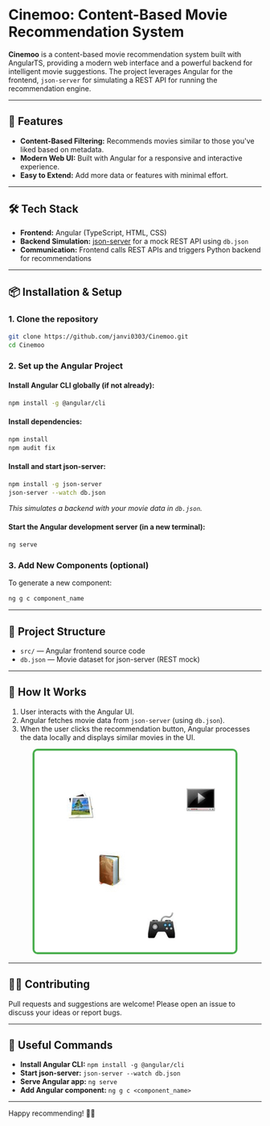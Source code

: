 # Cinemoo: Content-Based Movie Recommendation System

**Cinemoo** is a content-based movie recommendation system built with AngularTS, providing a modern web interface and a powerful backend for intelligent movie suggestions. The project leverages Angular for the frontend, `json-server` for simulating a REST API for running the recommendation engine.

---

## 🚀 Features

- **Content-Based Filtering:** Recommends movies similar to those you've liked based on metadata.
- **Modern Web UI:** Built with Angular for a responsive and interactive experience.
- **Easy to Extend:** Add more data or features with minimal effort.

---

## 🛠️ Tech Stack

- **Frontend:** Angular (TypeScript, HTML, CSS)
- **Backend Simulation:** [json-server](https://github.com/typicode/json-server) for a mock REST API using `db.json`
- **Communication:** Frontend calls REST APIs and triggers Python backend for recommendations

---

## 📦 Installation & Setup

### 1. Clone the repository

```bash
git clone https://github.com/janvi0303/Cinemoo.git
cd Cinemoo
```

### 2. Set up the Angular Project

#### Install Angular CLI globally (if not already):

```bash
npm install -g @angular/cli
```

#### Install dependencies:

```bash
npm install
npm audit fix
```

#### Install and start json-server:

```bash
npm install -g json-server
json-server --watch db.json
```

_This simulates a backend with your movie data in `db.json`._

#### Start the Angular development server (in a new terminal):

```bash
ng serve
```

### 3. Add New Components (optional)

To generate a new component:
```bash
ng g c component_name
```

---

## 📝 Project Structure

- `src/` — Angular frontend source code
- `db.json` — Movie dataset for json-server (REST mock)

---

## 🧠 How It Works

1. User interacts with the Angular UI.
2. Angular fetches movie data from `json-server` (using `db.json`).
3. When the user clicks the recommendation button, Angular processes the data locally and displays similar movies in the UI.


<p align="center">
  <img src="contentbased.gif" alt="Content Based Recommendation GIF" width="400" height="400" style="border: 4px solid #4CAF50; border-radius: 10px;"/>
</p>

---

## 🧑‍💻 Contributing

Pull requests and suggestions are welcome! Please open an issue to discuss your ideas or report bugs.

---

## 🔗 Useful Commands

- **Install Angular CLI:** `npm install -g @angular/cli`
- **Start json-server:** `json-server --watch db.json`
- **Serve Angular app:** `ng serve`
- **Add Angular component:** `ng g c <component_name>`

---

Happy recommending! 🎥🍿
